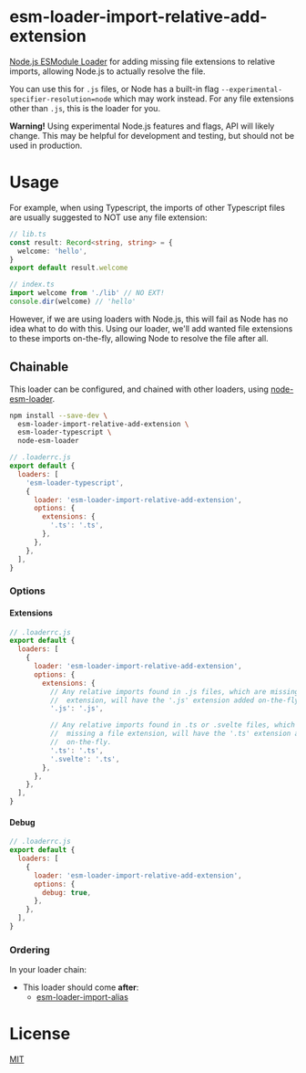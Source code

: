 # esm-loader-import-relative-add-extension

[Node.js ESModule Loader][node-loaders] for adding missing file extensions to
relative imports, allowing Node.js to actually resolve the file.

You can use this for `.js` files, or Node has a built-in flag
`--experimental-specifier-resolution=node` which may work instead. For any
file extensions other than `.js`, this is the loader for you.

**Warning!** Using experimental Node.js features and flags,
API will likely change. This may be helpful for development and testing,
but should not be used in production.

# Usage

For example, when using Typescript, the imports of other Typescript files are
usually suggested to NOT use any file extension:

```ts
// lib.ts
const result: Record<string, string> = {
  welcome: 'hello',
}
export default result.welcome
```

```ts
// index.ts
import welcome from './lib' // NO EXT!
console.dir(welcome) // 'hello'
```

However, if we are using loaders with Node.js, this will fail as Node has no
idea what to do with this. Using our loader, we'll add wanted file extensions
to these imports on-the-fly, allowing Node to resolve the file after all.

## Chainable

This loader can be configured, and chained with other loaders, using
[node-esm-loader][node-esm-loader].

```sh
npm install --save-dev \
  esm-loader-import-relative-add-extension \
  esm-loader-typescript \
  node-esm-loader
```

```js
// .loaderrc.js
export default {
  loaders: [
    'esm-loader-typescript',
    {
      loader: 'esm-loader-import-relative-add-extension',
      options: {
        extensions: {
          '.ts': '.ts',
        },
      },
    },
  ],
}
```

### Options

#### Extensions

```js
// .loaderrc.js
export default {
  loaders: [
    {
      loader: 'esm-loader-import-relative-add-extension',
      options: {
        extensions: {
          // Any relative imports found in .js files, which are missing a file
          //  extension, will have the '.js' extension added on-the-fly.
          '.js': '.js',

          // Any relative imports found in .ts or .svelte files, which are
          //  missing a file extension, will have the '.ts' extension added
          //  on-the-fly.
          '.ts': '.ts',
          '.svelte': '.ts',
        },
      },
    },
  ],
}
```

#### Debug

```js
// .loaderrc.js
export default {
  loaders: [
    {
      loader: 'esm-loader-import-relative-add-extension',
      options: {
        debug: true,
      },
    },
  ],
}
```

### Ordering

In your loader chain:

- This loader should come **after**:
  - [esm-loader-import-alias][esm-loader-import-alias]

# License

[MIT][mit-license]

[esm-loader-import-alias]: https://github.com/brev/esm-loaders/tree/main/packages/esm-loader-import-alias#readme
[mit-license]: https://mit-license.org/
[node-esm-loader]: https://github.com/sebamarynissen/node-esm-loader#readme
[node-loaders]: https://nodejs.org/api/esm.html#loaders
